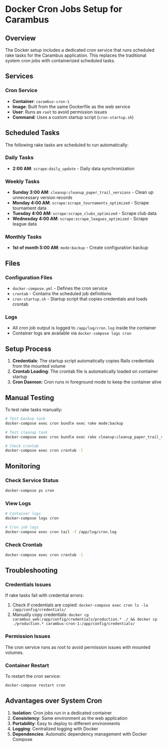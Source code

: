 # Docker Cron Jobs Setup for Carambus

## Overview

The Docker setup includes a dedicated cron service that runs scheduled rake tasks for the Carambus application. This replaces the traditional system cron jobs with containerized scheduled tasks.

## Services

### Cron Service
- **Container**: `carambus-cron-1`
- **Image**: Built from the same Dockerfile as the web service
- **User**: Runs as `root` to avoid permission issues
- **Command**: Uses a custom startup script (`cron-startup.sh`)

## Scheduled Tasks

The following rake tasks are scheduled to run automatically:

### Daily Tasks
- **2:00 AM**: `scrape:daily_update` - Daily data synchronization

### Weekly Tasks
- **Sunday 3:00 AM**: `cleanup:cleanup_paper_trail_versions` - Clean up unnecessary version records
- **Monday 4:00 AM**: `scrape:scrape_tournaments_optimized` - Scrape tournament data
- **Tuesday 4:00 AM**: `scrape:scrape_clubs_optimized` - Scrape club data  
- **Wednesday 4:00 AM**: `scrape:scrape_leagues_optimized` - Scrape league data

### Monthly Tasks
- **1st of month 5:00 AM**: `mode:backup` - Create configuration backup

## Files

### Configuration Files
- `docker-compose.yml` - Defines the cron service
- `crontab` - Contains the scheduled job definitions
- `cron-startup.sh` - Startup script that copies credentials and loads crontab

### Logs
- All cron job output is logged to `/app/log/cron.log` inside the container
- Container logs are available via `docker-compose logs cron`

## Setup Process

1. **Credentials**: The startup script automatically copies Rails credentials from the mounted volume
2. **Crontab Loading**: The crontab file is automatically loaded on container startup
3. **Cron Daemon**: Cron runs in foreground mode to keep the container alive

## Manual Testing

To test rake tasks manually:

```bash
# Test backup task
docker-compose exec cron bundle exec rake mode:backup

# Test cleanup task  
docker-compose exec cron bundle exec rake cleanup:cleanup_paper_trail_versions

# Check crontab
docker-compose exec cron crontab -l
```

## Monitoring

### Check Service Status
```bash
docker-compose ps cron
```

### View Logs
```bash
# Container logs
docker-compose logs cron

# Cron job logs
docker-compose exec cron tail -f /app/log/cron.log
```

### Check Crontab
```bash
docker-compose exec cron crontab -l
```

## Troubleshooting

### Credentials Issues
If rake tasks fail with credential errors:
1. Check if credentials are copied: `docker-compose exec cron ls -la /app/config/credentials/`
2. Manually copy credentials: `docker cp carambus_web:/app/config/credentials/production.* ./ && docker cp ./production.* carambus-cron-1:/app/config/credentials/`

### Permission Issues
The cron service runs as root to avoid permission issues with mounted volumes.

### Container Restart
To restart the cron service:
```bash
docker-compose restart cron
```

## Advantages over System Cron

1. **Isolation**: Cron jobs run in a dedicated container
2. **Consistency**: Same environment as the web application
3. **Portability**: Easy to deploy to different environments
4. **Logging**: Centralized logging with Docker
5. **Dependencies**: Automatic dependency management with Docker Compose 
